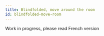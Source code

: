 ```yaml
---
title: Blindfolded, move around the room
id: blindfolded-move-room
---
```


Work in progress, please read French version
